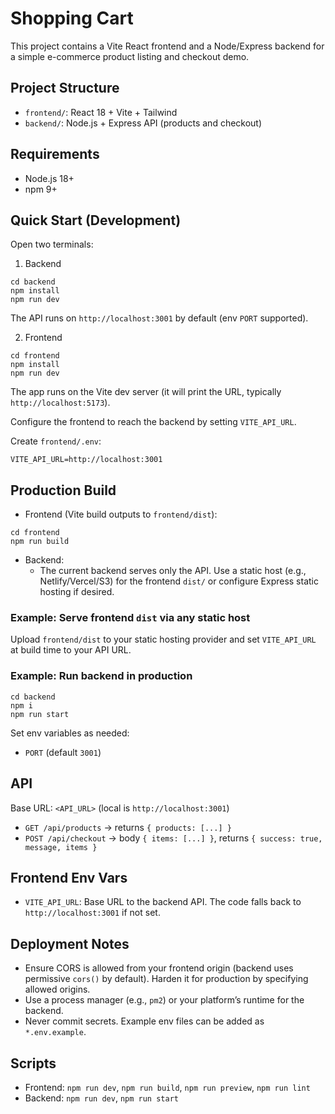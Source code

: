 # Shopping Cart

This project contains a Vite React frontend and a Node/Express backend for a simple e-commerce product listing and checkout demo.

## Project Structure

- `frontend/`: React 18 + Vite + Tailwind
- `backend/`: Node.js + Express API (products and checkout)

## Requirements

- Node.js 18+
- npm 9+

## Quick Start (Development)

Open two terminals:

1) Backend
```
cd backend
npm install
npm run dev
```
The API runs on `http://localhost:3001` by default (env `PORT` supported).

2) Frontend
```
cd frontend
npm install
npm run dev
```
The app runs on the Vite dev server (it will print the URL, typically `http://localhost:5173`).

Configure the frontend to reach the backend by setting `VITE_API_URL`.

Create `frontend/.env`:
```
VITE_API_URL=http://localhost:3001
```

## Production Build

- Frontend (Vite build outputs to `frontend/dist`):
```
cd frontend
npm run build
```
- Backend:
  - The current backend serves only the API. Use a static host (e.g., Netlify/Vercel/S3) for the frontend `dist/` or configure Express static hosting if desired.

### Example: Serve frontend `dist` via any static host
Upload `frontend/dist` to your static hosting provider and set `VITE_API_URL` at build time to your API URL.

### Example: Run backend in production
```
cd backend
npm i
npm run start
```
Set env variables as needed:
- `PORT` (default `3001`)

## API

Base URL: `<API_URL>` (local is `http://localhost:3001`)

- `GET /api/products` → returns `{ products: [...] }`
- `POST /api/checkout` → body `{ items: [...] }`, returns `{ success: true, message, items }`

## Frontend Env Vars

- `VITE_API_URL`: Base URL to the backend API. The code falls back to `http://localhost:3001` if not set.

## Deployment Notes

- Ensure CORS is allowed from your frontend origin (backend uses permissive `cors()` by default). Harden it for production by specifying allowed origins.
- Use a process manager (e.g., `pm2`) or your platform’s runtime for the backend.
- Never commit secrets. Example env files can be added as `*.env.example`.

## Scripts

- Frontend: `npm run dev`, `npm run build`, `npm run preview`, `npm run lint`
- Backend: `npm run dev`, `npm run start` 